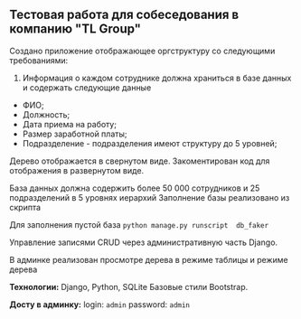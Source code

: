 ## Тестовая работа для собеседования в компанию "TL Group"
Создано приложение отображающее оргструктуру со следующими требованиями:

1. Информация о каждом сотруднике должна храниться в базе данных и содержать следующие данные
 * ФИО;
* Должность;
* Дата приема на работу;
* Размер заработной платы;
* Подразделение - подразделения имеют структуру до 5 уровней;
 
Дерево отображается в свернутом виде. 
Закоментирован код для отображения в развернутом виде.
 
База данных должна содержить более 50 000 сотрудников и 25 подразделений в 5 уровнях иерархий
Заполнение базы реализовано из скрипта

Для заполнения пустой база `python manage.py runscript  db_faker`


Управление записями CRUD через административную часть Django.

В админке реализован просмотре дерева в режиме таблицы и режиме дерева

**Технологии:** 
Django, Python, SQLite
Базовые стили Bootstrap.

**Досту в админку:**
login: `admin`
password: `admin`


